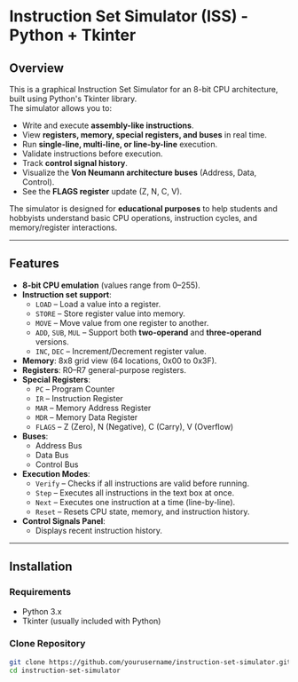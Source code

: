# Instruction Set Simulator (ISS) - Python + Tkinter

## Overview
This is a graphical Instruction Set Simulator for an 8-bit CPU architecture, built using Python's Tkinter library.  
The simulator allows you to:
- Write and execute **assembly-like instructions**.
- View **registers, memory, special registers, and buses** in real time.
- Run **single-line, multi-line, or line-by-line** execution.
- Validate instructions before execution.
- Track **control signal history**.
- Visualize the **Von Neumann architecture buses** (Address, Data, Control).
- See the **FLAGS register** update (Z, N, C, V).

The simulator is designed for **educational purposes** to help students and hobbyists understand basic CPU operations, instruction cycles, and memory/register interactions.

---

## Features
- **8-bit CPU emulation** (values range from 0–255).
- **Instruction set support**:
  - `LOAD` – Load a value into a register.
  - `STORE` – Store register value into memory.
  - `MOVE` – Move value from one register to another.
  - `ADD`, `SUB`, `MUL` – Support both **two-operand** and **three-operand** versions.
  - `INC`, `DEC` – Increment/Decrement register value.
- **Memory**: 8x8 grid view (64 locations, 0x00 to 0x3F).
- **Registers**: R0–R7 general-purpose registers.
- **Special Registers**:
  - `PC` – Program Counter
  - `IR` – Instruction Register
  - `MAR` – Memory Address Register
  - `MDR` – Memory Data Register
  - `FLAGS` – Z (Zero), N (Negative), C (Carry), V (Overflow)
- **Buses**:
  - Address Bus
  - Data Bus
  - Control Bus
- **Execution Modes**:
  - `Verify` – Checks if all instructions are valid before running.
  - `Step` – Executes all instructions in the text box at once.
  - `Next` – Executes one instruction at a time (line-by-line).
  - `Reset` – Resets CPU state, memory, and instruction history.
- **Control Signals Panel**:
  - Displays recent instruction history.

---

## Installation
### Requirements
- Python 3.x
- Tkinter (usually included with Python)
  
### Clone Repository
```bash
git clone https://github.com/yourusername/instruction-set-simulator.git
cd instruction-set-simulator
